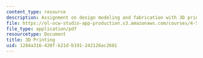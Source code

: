 ```yaml
---
content_type: resource
description: Assignment on design modeling and fabrication with 3D printing.
file: https://ol-ocw-studio-app-production.s3.amazonaws.com/courses/4-500-introduction-to-design-computing-fall-2008/1284a316420fb21db191242126ac2681_assn5.pdf
file_type: application/pdf
resourcetype: Document
title: 3D Printing
uid: 1284a316-420f-b21d-b191-242126ac2681
---
```


